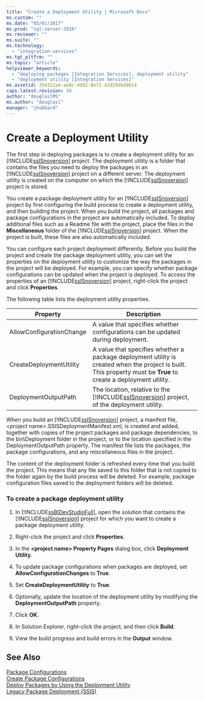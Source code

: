 ```yaml
---
title: "Create a Deployment Utility | Microsoft Docs"
ms.custom: ""
ms.date: "03/01/2017"
ms.prod: "sql-server-2016"
ms.reviewer: ""
ms.suite: ""
ms.technology: 
  - "integration-services"
ms.tgt_pltfrm: ""
ms.topic: "article"
helpviewer_keywords: 
  - "deploying packages [Integration Services], deployment utility"
  - "deployment utility [Integration Services]"
ms.assetid: 354322a4-ae8c-4d92-8e71-42d29dbd0614
caps.latest.revision: 50
author: "douglaslMS"
ms.author: "douglasl"
manager: "jhubbard"
---
```

# Create a Deployment Utility
  The first step in deploying packages is to create a deployment utility for an [!INCLUDE[ssISnoversion](../../includes/ssisnoversion-md.md)] project. The deployment utility is a folder that contains the files you need to deploy the packages in an [!INCLUDE[ssISnoversion](../../includes/ssisnoversion-md.md)] project on a different server. The deployment utility is created on the computer on which the [!INCLUDE[ssISnoversion](../../includes/ssisnoversion-md.md)] project is stored.  
  
 You create a package deployment utility for an [!INCLUDE[ssISnoversion](../../includes/ssisnoversion-md.md)] project by first configuring the build process to create a deployment utility, and then building the project. When you build the project, all packages and package configurations in the project are automatically included. To deploy additional files such as a Readme file with the project, place the files in the **Miscellaneous** folder of the [!INCLUDE[ssISnoversion](../../includes/ssisnoversion-md.md)] project. When the project is built, these files are also automatically included.  
  
 You can configure each project deployment differently. Before you build the project and create the package deployment utility, you can set the properties on the deployment utility to customize the way the packages in the project will be deployed. For example, you can specify whether package configurations can be updated when the project is deployed. To access the properties of an [!INCLUDE[ssISnoversion](../../includes/ssisnoversion-md.md)] project, right-click the project and click **Properties**.  
  
 The following table lists the deployment utility properties.  
  
|Property|Description|  
|--------------|-----------------|  
|AllowConfigurationChange|A value that specifies whether configurations can be updated during deployment.|  
|CreateDeploymentUtility|A value that specifies whether a package deployment utility is created when the project is built. This property must be **True** to create a deployment utility.|  
|DeploymentOutputPath|The location, relative to the [!INCLUDE[ssISnoversion](../../includes/ssisnoversion-md.md)] project, of the deployment utility.|  
  
 When you build an [!INCLUDE[ssISnoversion](../../includes/ssisnoversion-md.md)] project, a manifest file, \<project name>.SSISDeploymentManifest.xml, is created and added, together with copies of the project packages and package dependencies, to the bin\Deployment folder in the project, or to the location specified in the DeploymentOutputPath property. The manifest file lists the packages, the package configurations, and any miscellaneous files in the project.  
  
 The content of the deployment folder is refreshed every time that you build the project. This means that any file saved to this folder that is not copied to the folder again by the build process will be deleted. For example, package configuration files saved to the deployment folders will be deleted.  
  
### To create a package deployment utility  
  
1.  In [!INCLUDE[ssBIDevStudioFull](../../includes/ssbidevstudiofull-md.md)], open the solution that contains the [!INCLUDE[ssISnoversion](../../includes/ssisnoversion-md.md)] project for which you want to create a package deployment utility.  
  
2.  Right-click the project and click **Properties**.  
  
3.  In the **\<project name> Property Pages** dialog box, click **Deployment Utility**.  
  
4.  To update package configurations when packages are deployed, set **AllowConfigurationChanges** to **True**.  
  
5.  Set **CreateDeploymentUtility** to **True**.  
  
6.  Optionally, update the location of the deployment utility by modifying the **DeploymentOutputPath** property.  
  
7.  Click **OK**.  
  
8.  In Solution Explorer, right-click the project, and then click **Build**.  
  
9. View the build progress and build errors in the **Output** window.  
  
## See Also  
 [Package Configurations](../../integration-services/packages/package-configurations.md)   
 [Create Package Configurations](../../integration-services/packages/create-package-configurations.md)   
 [Deploy Packages by Using the Deployment Utility](../../integration-services/packages/deploy-packages-by-using-the-deployment-utility.md)   
 [Legacy Package Deployment &#40;SSIS&#41;](../../integration-services/packages/legacy-package-deployment-ssis.md)  
  
  